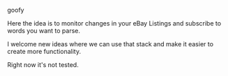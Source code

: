 goofy

Here the idea is to monitor changes in your eBay Listings and subscribe to words you want to parse.

I welcome new ideas where we can use that stack and make it easier to create more functionality.

Right now it's not tested.
